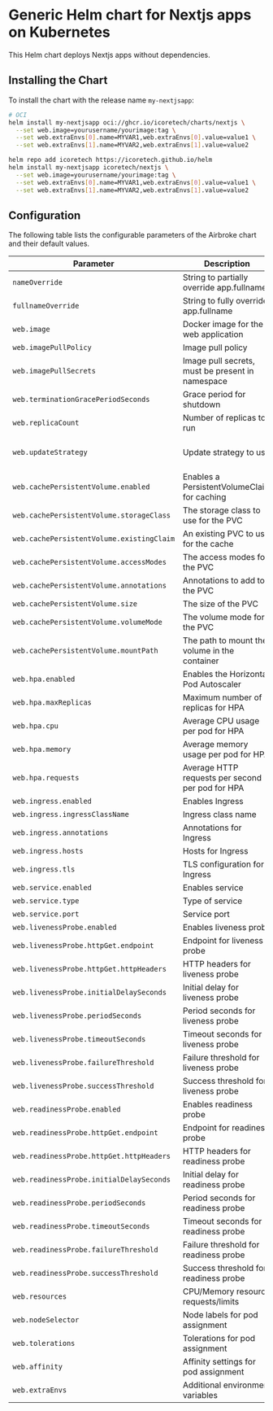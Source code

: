 # Generic Helm chart for Nextjs apps on Kubernetes

This Helm chart deploys Nextjs apps without dependencies.

## Installing the Chart

To install the chart with the release name `my-nextjsapp`:

```bash
# OCI
helm install my-nextjsapp oci://ghcr.io/icoretech/charts/nextjs \
  --set web.image=yourusername/yourimage:tag \
  --set web.extraEnvs[0].name=MYVAR1,web.extraEnvs[0].value=value1 \
  --set web.extraEnvs[1].name=MYVAR2,web.extraEnvs[1].value=value2

```

```bash
helm repo add icoretech https://icoretech.github.io/helm
helm install my-nextjsapp icoretech/nextjs \
  --set web.image=yourusername/yourimage:tag \
  --set web.extraEnvs[0].name=MYVAR1,web.extraEnvs[0].value=value1 \
  --set web.extraEnvs[1].name=MYVAR2,web.extraEnvs[1].value=value2
```

## Configuration

The following table lists the configurable parameters of the Airbroke chart and their default values.

| Parameter | Description | Default |
| --------- | ----------- | ------- |
| `nameOverride` | String to partially override app.fullname | `""` |
| `fullnameOverride` | String to fully override app.fullname | `""` |
| `web.image` | Docker image for the web application | `""` |
| `web.imagePullPolicy` | Image pull policy | `IfNotPresent` |
| `web.imagePullSecrets` | Image pull secrets, must be present in namespace | `""` |
| `web.terminationGracePeriodSeconds` | Grace period for shutdown | `0` |
| `web.replicaCount` | Number of replicas to run | `1` |
| `web.updateStrategy` | Update strategy to use | `{type: RollingUpdate, rollingUpdate: {maxUnavailable: 0, maxSurge: 1}}` |
| `web.cachePersistentVolume.enabled` | Enables a PersistentVolumeClaim for caching | `false` |
| `web.cachePersistentVolume.storageClass` | The storage class to use for the PVC | `""` |
| `web.cachePersistentVolume.existingClaim` | An existing PVC to use for the cache | `""` |
| `web.cachePersistentVolume.accessModes` | The access modes for the PVC | `["ReadWriteOnce"]` |
| `web.cachePersistentVolume.annotations` | Annotations to add to the PVC | `{}` |
| `web.cachePersistentVolume.size` | The size of the PVC | `1Gi` |
| `web.cachePersistentVolume.volumeMode` | The volume mode for the PVC | `""` |
| `web.cachePersistentVolume.mountPath` | The path to mount the volume in the container | `/app/.next/cache` |
| `web.hpa.enabled` | Enables the Horizontal Pod Autoscaler | `false` |
| `web.hpa.maxReplicas` | Maximum number of replicas for HPA | `10` |
| `web.hpa.cpu` | Average CPU usage per pod for HPA | |
| `web.hpa.memory` | Average memory usage per pod for HPA | |
| `web.hpa.requests` | Average HTTP requests per second per pod for HPA | |
| `web.ingress.enabled` | Enables Ingress | `false` |
| `web.ingress.ingressClassName` | Ingress class name | `nginx` |
| `web.ingress.annotations` | Annotations for Ingress | `{}` |
| `web.ingress.hosts` | Hosts for Ingress | `[]` |
| `web.ingress.tls` | TLS configuration for Ingress | `[]` |
| `web.service.enabled` | Enables service | `true` |
| `web.service.type` | Type of service | `ClusterIP` |
| `web.service.port` | Service port | `3000` |
| `web.livenessProbe.enabled` | Enables liveness probe | `false` |
| `web.livenessProbe.httpGet.endpoint` | Endpoint for liveness probe | `/api/hc?source=livenessProbe` |
| `web.livenessProbe.httpGet.httpHeaders` | HTTP headers for liveness probe | `[]` |
| `web.livenessProbe.initialDelaySeconds` | Initial delay for liveness probe | `0` |
| `web.livenessProbe.periodSeconds` | Period seconds for liveness probe | `10` |
| `web.livenessProbe.timeoutSeconds` | Timeout seconds for liveness probe | `5` |
| `web.livenessProbe.failureThreshold` | Failure threshold for liveness probe | `2` |
| `web.livenessProbe.successThreshold` | Success threshold for liveness probe | `1` |
| `web.readinessProbe.enabled` | Enables readiness probe | `false` |
| `web.readinessProbe.httpGet.endpoint` | Endpoint for readiness probe | `/api/hc?source=readinessProbe` |
| `web.readinessProbe.httpGet.httpHeaders` | HTTP headers for readiness probe | `[]` |
| `web.readinessProbe.initialDelaySeconds` | Initial delay for readiness probe | `0` |
| `web.readinessProbe.periodSeconds` | Period seconds for readiness probe | `10` |
| `web.readinessProbe.timeoutSeconds` | Timeout seconds for readiness probe | `5` |
| `web.readinessProbe.failureThreshold` | Failure threshold for readiness probe | `2` |
| `web.readinessProbe.successThreshold` | Success threshold for readiness probe | `1` |
| `web.resources` | CPU/Memory resource requests/limits | `{}` |
| `web.nodeSelector` | Node labels for pod assignment | `{}` |
| `web.tolerations` | Tolerations for pod assignment | `[]` |
| `web.affinity` | Affinity settings for pod assignment | `{}` |
| `web.extraEnvs` | Additional environment variables | `[]` |
